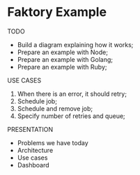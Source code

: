 # Faktory Example

TODO
- Build a diagram explaining how it works;
- Prepare an example with Node;
- Prepare an example with Golang;
- Prepare an example with Ruby;

USE CASES
1) When there is an error, it should retry;
2) Schedule job;
3) Schedule and remove job;
4) Specify number of retries and queue;

PRESENTATION
- Problems we have today
- Architecture
- Use cases
- Dashboard

